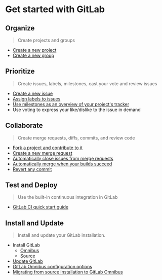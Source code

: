 # Get started with GitLab

## Organize

> Create projects and groups

- [Create a new project](../gitlab-basics/create-project.md)
- [Create a new group](../gitlab-basics/create-group.md)

## Prioritize

> Create issues, labels, milestones, cast your vote and review issues

- [Create a new issue](../gitlab-basics/create-issue.md)
- [Assign labels to issues](../workflow/labels.md)
- [Use milestones as an overview of your project's tracker](../workflow/milestones.md)
- Use voting to express your like/dislike to the issue in demand

## Collaborate

> Create merge requests, diffs, commits, and review code

- [Fork a project and contribute to it](../workflow/forking_workflow.md)
- [Create a new merge request](../gitlab-basics/add-merge-request.md)
- [Automatically close issues from merge requests](../customization/issue_closing.md)
- [Automatically merge when your builds succeed](../workflow/merge_when_build_succeeds.md)
- [Revert any commit](../workflow/revert_changes.md)

## Test and Deploy

> Use the built-in continuous integration in GitLab

- [GitLab CI quick start guide](../ci/quick_start/README.md)

## Install and Update

> Install and update your GitLab installation.

- Install GitLab
    - [Omnibus](https://about.gitlab.com/downloads/)
    - [Source](../install/installation.md)
- [Update GitLab](update/README.md)
- [GitLab Omnibus configuration options](http://doc.gitlab.com/omnibus/settings/configuration.html)
- [Migrating from source installation to GitLab Omnibus](http://doc.gitlab.com/omnibus/update/README.html)
